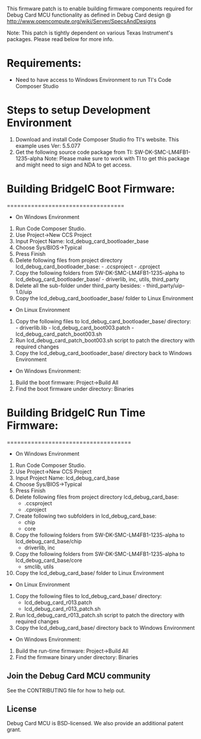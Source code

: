 This firmware patch is to enable building firmware components required for Debug Card MCU functionality as defined in 
Debug Card design @ http://www.opencompute.org/wiki/Server/SpecsAndDesigns

Note: This patch is tightly dependent on various Texas Instrument's packages. Please read below for more info.

# Requirements:

- Need to have access to Windows Environment to run TI's Code Composer Studio

# Steps to setup Development Environment

1. Download and install Code Composer Studio fro TI's website. This example uses Ver: 5.5.077
2. Get the following source code package from TI: SW-DK-SMC-LM4FB1-1235-alpha
Note: Please make sure to work with TI to get this package and might need to sign and NDA to get access.

# Building BridgeIC Boot Firmware:

==================================
- On Windows Environment
1. Run Code Composer Studio.
2. Use Project->New CCS Project
3. Input Project Name: lcd_debug_card_bootloader_base
4. Choose Sys/BIOS->Typical
5. Press Finish
6. Delete following files from project directory lcd_debug_card_bootloader_base:
        - .ccsproject
        - .cproject
7. Copy the following folders from SW-DK-SMC-LM4FB1-1235-alpha to lcd_debug_card_bootloader_base/
        - driverlib, inc, utils, third_party
8. Delete all the sub-folder under third_party besides:
        - third_party/uip-1.0/uip
9. Copy the lcd_debug_card_bootloader_base/ folder to Linux Environment

- On Linux Environment
1. Copy the following files to lcd_debug_card_bootloader_base/ directory:
        - driverlib.lib
        - lcd_debug_card_boot003.patch
        - lcd_debug_card_patch_boot003.sh
2. Run lcd_debug_card_patch_boot003.sh script to patch the directory with required changes
3. Copy the lcd_debug_card_bootloader_base/ directory back to Windows Environment

- On Windows Environment:
1. Build the boot firmware: Project->Build All
2. Find the boot firmware under directory: Binaries

# Building BridgeIC Run Time Firmware:

====================================
- On Windows Environment
1. Run Code Composer Studio.
2. Use Project->New CCS Project
3. Input Project Name: lcd_debug_card_base
4. Choose Sys/BIOS->Typical
5. Press Finish
6. Delete following files from project directory lcd_debug_card_base:
	- .ccsproject
	- .cproject
7. Create following two subfolders in lcd_debug_card_base:
	- chip
	- core 
8. Copy the following folders from SW-DK-SMC-LM4FB1-1235-alpha to lcd_debug_card_base/chip
	- driverlib, inc
9. Copy the following folders from SW-DK-SMC-LM4FB1-1235-alpha to lcd_debug_card_base/core
	- smclib, utils
10. Copy the lcd_debug_card_base/ folder to Linux Environment

- On Linux Environment
1. Copy the following files to lcd_debug_card_base/ directory:
	- lcd_debug_card_r013.patch
	- lcd_debug_card_r013_patch.sh
2. Run lcd_debug_card_r013_patch.sh script to patch the directory with required changes
3. Copy the lcd_debug_card_base/ directory back to Windows Environment

- On Windows Environment:
1. Build the run-time firmware: Project->Build All
2. Find the firmware binary under directory: Binaries

## Join the Debug Card MCU community
See the CONTRIBUTING file for how to help out.

## License
Debug Card MCU is BSD-licensed. We also provide an additional patent grant.
